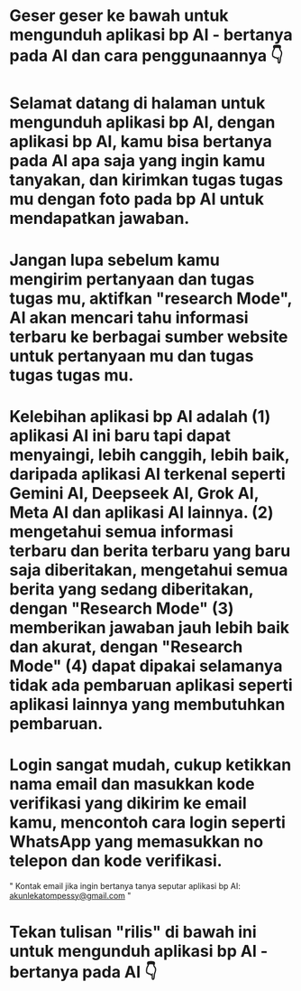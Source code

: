 # Geser geser ke bawah untuk mengunduh aplikasi bp AI - bertanya pada AI dan cara penggunaannya 👇
 
# Selamat datang di halaman untuk mengunduh aplikasi bp AI, dengan aplikasi bp AI, kamu bisa bertanya pada AI apa saja yang ingin kamu tanyakan, dan kirimkan tugas tugas mu dengan foto pada bp AI untuk mendapatkan jawaban.

# Jangan lupa sebelum kamu mengirim pertanyaan dan tugas tugas mu, aktifkan "research Mode", AI akan mencari tahu informasi terbaru ke berbagai sumber website untuk pertanyaan mu dan tugas tugas tugas mu.

# Kelebihan aplikasi bp AI adalah (1) aplikasi AI ini baru tapi dapat menyaingi, lebih canggih, lebih baik, daripada aplikasi AI terkenal seperti Gemini AI, Deepseek AI, Grok AI, Meta AI dan aplikasi AI lainnya. (2) mengetahui semua informasi terbaru dan berita terbaru yang baru saja diberitakan, mengetahui semua berita yang sedang diberitakan, dengan "Research Mode" (3) memberikan jawaban jauh lebih baik dan akurat, dengan "Research Mode" (4) dapat dipakai selamanya tidak ada pembaruan aplikasi seperti aplikasi lainnya yang membutuhkan pembaruan.

# Login sangat mudah, cukup ketikkan nama email dan masukkan kode verifikasi yang dikirim ke email kamu, mencontoh cara login seperti WhatsApp yang memasukkan no telepon dan kode verifikasi.

" Kontak email jika ingin bertanya tanya seputar aplikasi bp AI: akunlekatompessy@gmail.com "

# Tekan tulisan "rilis" di bawah ini untuk mengunduh aplikasi bp AI - bertanya pada AI 👇
